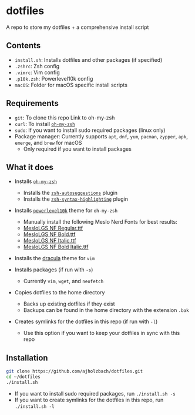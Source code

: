# dotfiles
A repo to store my dotfiles + a comprehensive install script

## Contents
- `install.sh`: Installs dotfiles and other packages (if specified)
- `.zshrc`: Zsh config
- `.vimrc`: Vim config
- `.p10k.zsh`: Powerlevel10k config
- `macOS`: Folder for macOS specific install scripts

## Requirements
- `git`: To clone this repo
Link to oh-my-zsh
- `curl`: To install [`oh-my-zsh`](https://ohmyz.sh/)
- `sudo`: If you want to install sudo required packages (linux only)
- Package manager: Currently supports `apt`, `dnf`, `yum`, `pacman`, `zypper`, `apk`, `emerge`, and `brew` for macOS
    - Only required if you want to install packages

## What it does
- Installs [`oh-my-zsh`](https://ohmyz.sh/)
    - Installs the [`zsh-autosuggestions`](https://github.com/zsh-users/zsh-autosuggestions) plugin
    - Installs the [`zsh-syntax-highlighting`](https://github.com/zsh-users/zsh-syntax-highlighting) plugin

- Installs [`powerlevel10k`](https://github.com/romkatv/powerlevel10k) theme for `oh-my-zsh`
    - Manually install the following Meslo Nerd Fonts for best results:
    - [MesloLGS NF Regular.ttf](
       https://github.com/romkatv/powerlevel10k-media/raw/master/MesloLGS%20NF%20Regular.ttf)
   - [MesloLGS NF Bold.ttf](
       https://github.com/romkatv/powerlevel10k-media/raw/master/MesloLGS%20NF%20Bold.ttf)
   - [MesloLGS NF Italic.ttf](
       https://github.com/romkatv/powerlevel10k-media/raw/master/MesloLGS%20NF%20Italic.ttf)
   - [MesloLGS NF Bold Italic.ttf](
       https://github.com/romkatv/powerlevel10k-media/raw/master/MesloLGS%20NF%20Bold%20Italic.ttf)

- Installs the [dracula](https://draculatheme.com/vim) theme for `vim`

- Installs packages (if run with `-s`)
    - Currently `vim`, `wget`, and `neofetch`

- Copies dotfiles to the home directory
    - Backs up existing dotfiles if they exist
    - Backups can be found in the home directory with the extension `.bak`

- Creates symlinks for the dotfiles in this repo (if run with `-l`)
    - Use this option if you want to keep your dotfiles in sync with this repo

## Installation
```bash
git clone https://github.com/ajholzbach/dotfiles.git
cd ~/dotfiles
./install.sh
```

- If you want to install sudo required packages, run `./install.sh -s`
- If you want to create symlinks for the dotfiles in this repo, run `./install.sh -l`
